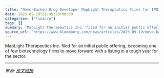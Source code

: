 ```yaml
---
title: "Novo-Backed Drug Developer MapLight Therapeutics Files for IPO"
date: 2025-09-19T21:45:53+08:00
categories: ["finance"]
tags: []
summary: "MapLight Therapeutics Inc. filed for an initial public offering, becoming one of few biotechnology firms to move forward with a listing in a tough year for the sector."
source_url: "https://www.bloomberg.com/news/articles/2025-09-19/novo-backed-drug-developer-maplight-therapeutics-files-for-ipo"
---
```


MapLight Therapeutics Inc. filed for an initial public offering, becoming one of few biotechnology firms to move forward with a listing in a tough year for the sector.

---

*来源: [原文链接](https://www.bloomberg.com/news/articles/2025-09-19/novo-backed-drug-developer-maplight-therapeutics-files-for-ipo)*
